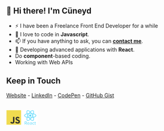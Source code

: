 <h2>👋 Hi there! I'm Cüneyd</h2>  

- ⚡ I have been a Freelance Front End Developer for a while
- 🔭 I love to code in <b>Javascript</b>.
- 📫 If you have anything to ask, you can <b><a href="mailto:cuneydbolukogluu@gmail.com">contact me</a></b>. 
- 💬 Developing advanced applications with <b>React</b>.
- Do <b>component</b>-based coding.
- Working with Web APIs

<h2>Keep in Touch</h2>
<a href="https://cuneydbolukoglu.github.io" target="_blank">Website</a> - <a href="https://www.linkedin.com/in/cuneydbolukoglu/" target="_blank">LinkedIn</a> - <a href="https://codepen.io/cuneyd" target="_blank">CodePen</a> - <a href="https://gist.github.com/cuneydbolukoglu" target="_blank">GitHub Gist</a>
<br /><br />
<p><img src="https://raw.githubusercontent.com/devicons/devicon/master/icons/javascript/javascript-original.svg" alt="javascript" width="40" height="40"/>
<img src="https://raw.githubusercontent.com/devicons/devicon/master/icons/react/react-original-wordmark.svg" alt="React" width="40" height="40"/></p>


<!--
**cuneydbolukoglu/cuneydbolukoglu** is a ✨ _special_ ✨ repository because its `README.md` (this file) appears on your GitHub profile.

Here are some ideas to get you started:

- 🌱 I’m currently learning ...
- 🔭 I’m currently working on ...
- 👯 I’m looking to collaborate on ...
- 🤔 I’m looking for help with ...
- 💬 Ask me about ...
- 📫 How to reach me: ...
- 😄 Pronouns: ...
- ⚡ Fun fact: ...
-->
